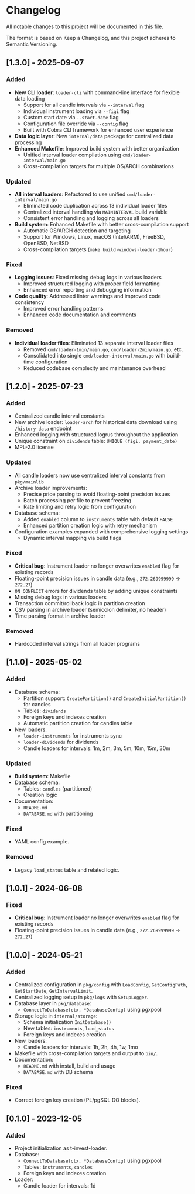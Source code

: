 # Changelog

All notable changes to this project will be documented in this file.

The format is based on Keep a Changelog, and this project adheres to Semantic Versioning.

## [1.3.0] - 2025-09-07

### Added
- **New CLI loader**: `loader-cli` with command-line interface for flexible data loading
  - Support for all candle intervals via `--interval` flag
  - Individual instrument loading via `--figi` flag
  - Custom start date via `--start-date` flag
  - Configuration file override via `--config` flag
  - Built with Cobra CLI framework for enhanced user experience
- **Data logic layer**: New `internal/data` package for centralized data processing
- **Enhanced Makefile**: Improved build system with better organization
  - Unified interval loader compilation using `cmd/loader-interval/main.go`
  - Cross-compilation targets for multiple OS/ARCH combinations

### Updated
- **All interval loaders**: Refactored to use unified `cmd/loader-interval/main.go`
  - Eliminated code duplication across 13 individual loader files
  - Centralized interval handling via `MAININTERVAL` build variable
  - Consistent error handling and logging across all loaders
- **Build system**: Enhanced Makefile with better cross-compilation support
  - Automatic OS/ARCH detection and targeting
  - Support for Windows, Linux, macOS (Intel/ARM), FreeBSD, OpenBSD, NetBSD
  - Cross-compilation targets (`make build-windows-loader-1hour`)

### Fixed
- **Logging issues**: Fixed missing debug logs in various loaders
  - Improved structured logging with proper field formatting
  - Enhanced error reporting and debugging information
- **Code quality**: Addressed linter warnings and improved code consistency
  - Improved error handling patterns
  - Enhanced code documentation and comments

### Removed
- **Individual loader files**: Eliminated 13 separate interval loader files
  - Removed `cmd/loader-1min/main.go`, `cmd/loader-2min/main.go`, etc.
  - Consolidated into single `cmd/loader-interval/main.go` with build-time configuration
  - Reduced codebase complexity and maintenance overhead


## [1.2.0] - 2025-07-23
### Added
- Centralized candle interval constants
- New archive loader: `loader-arch` for historical data download using `/history-data` endpoint
- Enhanced logging with structured logrus throughout the application
- Unique constraint on `dividends` table: `UNIQUE (figi, payment_date)`
- MPL-2.0 license

### Updated
- All candle loaders now use centralized interval constants from `pkg/mainlib`
- Archive loader improvements:
  - Precise price parsing to avoid floating-point precision issues
  - Batch processing per file to prevent freezing
  - Rate limiting and retry logic from configuration
- Database schema:
  - Added `enabled` column to `instruments` table with default `FALSE`
  - Enhanced partition creation logic with retry mechanism
- Configuration examples expanded with comprehensive logging settings
  - Dynamic interval mapping via build flags
  
### Fixed
- **Critical bug**: Instrument loader no longer overwrites `enabled` flag for existing records
- Floating-point precision issues in candle data (e.g., `272.269999999` → `272.27`)
- `ON CONFLICT` errors for dividends table by adding unique constraints
- Missing debug logs in various loaders
- Transaction commit/rollback logic in partition creation
- CSV parsing in archive loader (semicolon delimiter, no header)
- Time parsing format in archive loader

### Removed
- Hardcoded interval strings from all loader programs

## [1.1.0] - 2025-05-02
### Added
- Database schema:
  - Partition support: `CreatePartition()` and `CreateInitialPartition()` for candles
  - Tables: `dividends`
  - Foreign keys and indexes creation
  - Automatic partition creation for candles table
- New loaders:
  - `loader-instruments` for instruments sync
  - `loader-dividends` for dividends
  - Candle loaders for intervals: 1m, 2m, 3m, 5m, 10m, 15m, 30m

### Updated
- **Build system**: Makefile 
- Database schema:
  - Tables: `candles` (partitioned)
  - Сreation logic
- Documentation:
  - `README.md`
  - `DATABASE.md` with partitioning

### Fixed
- YAML config example.

### Removed
- Legacy `load_status` table and related logic.

## [1.0.1] - 2024-06-08

### Fixed
- **Critical bug**: Instrument loader no longer overwrites `enabled` flag for existing records
- Floating-point precision issues in candle data (e.g., `272.269999999` → `272.27`)

## [1.0.0] - 2024-05-21
### Added
- Centralized configuration in `pkg/config` with `LoadConfig`, `GetConfigPath`, `GetStartDate`, `GetIntervalLimit`.
- Centralized logging setup in `pkg/logs` with `SetupLogger`.
- Database layer in `pkg/database`:
  - `ConnectToDatabase(ctx, *DatabaseConfig)` using pgxpool
- Storage logic in `internal/storage`:
  - Schema initialization `InitDatabase()`
  - New tables: `instruments`, `load_status`
  - Foreign keys and indexes creation
- New loaders:
  - Candle loaders for intervals: 1h, 2h, 4h, 1w, 1mo
- Makefile with cross-compilation targets and output to `bin/`.
- Documentation:
  - `README.md` with install, build and usage
  - `DATABASE.md` with DB schema
### Fixed
- Correct foreign key creation (PL/pgSQL DO blocks).

## [0.1.0] - 2023-12-05
### Added
- Project initialization as t-invest-loader.
- Database:
  - `ConnectToDatabase(ctx, *DatabaseConfig)` using pgxpool
  - Tables: `instruments`, `candles`
  - Foreign keys and indexes creation
- Loader:
  - Candle loader for intervals: 1d
